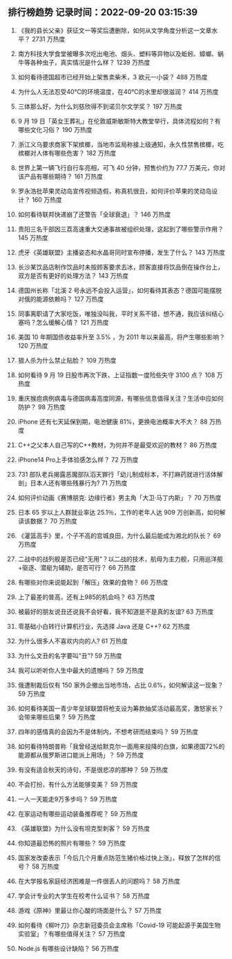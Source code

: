
## 排行榜趋势 记录时间：2022-09-20 03:15:39
  
  1. 《我的县长父亲》获征文一等奖后遭删除，如何从文学角度分析这一文章水平？ 2731 万热度
    
  2. 南方科技大学食堂被曝多次吃出电池、烟头、塑料等异物以及蚯蚓、蟑螂、蜗牛等各种虫子，真实情况是什么样？ 1239 万热度
    
  3. 如何看待德国超市已经开始上架售卖柴禾，3 欧元一小袋？ 488 万热度
    
  4. 为什么人无法忍受40℃的环境温度，在40℃的水里却很滋润？ 414 万热度
    
  5. 三体那么好，为什么刘慈欣得不到诺贝尔文学奖？ 197 万热度
    
  6. 9 月 19 日「英女王葬礼」在伦敦威斯敏斯特大教堂举行，具体流程如何？有哪些文化习俗？ 190 万热度
    
  7. 浙江义乌要求商家下架槟榔，当地市监局称接上级通知，永久性禁售槟榔，吃槟榔对人体有哪些危害？ 182 万热度
    
  8. 世界上第一辆飞行自行车亮相，可飞 40 分钟，预售价约为 77.7 万美元，你对该产品有哪些期待？ 161 万热度
    
  9. 罗永浩批苹果灵动岛宣传视频造假，称真机很丑，如何评价苹果的灵动岛设计？ 160 万热度
    
  10. 如何看待联邦快递崩了还警告「全球衰退」？ 146 万热度
    
  11. 贵阳三名干部因三荔高速重大交通事故被组织处理，这起到了哪些警示作用？ 145 万热度
    
  12. 虎牙《英雄联盟》主播姿态和水晶哥同时宣布停播，发生了什么？ 143 万热度
    
  13. 长沙某饮品店制作饮品时未按顾客要求去冰，顾客直接将饮品倒在操作台上，双方是否有更好的处理方法？ 143 万热度
    
  14. 德国州长称「北溪 2 号永远不会投入运营」，如何看待其表态？德国可能摆脱对俄的能源依赖吗？ 127 万热度
    
  15. 同事离职请了大家吃饭，唯独没叫我，平时关系不错，想不通，我应该纠结心塞吗？怎么缓解心情？ 121 万热度
    
  16. 美国 10 年期国债收益率升至 3.5% ，为 2011 年以来最高，将产生哪些影响？ 120 万热度
    
  17. 狼人杀为什么禁止贴脸？ 109 万热度
    
  18. 如何看待 9 月 19 日股市再次下跌，上证指数一度险些失守 3100 点？ 108 万热度
    
  19. 重庆猴痘病例病毒与德国病毒高度同源，有哪些信息值得关注？生活中应如何防护？ 98 万热度
    
  20. iPhone 还有七天延保到期，电池健康 81%，更换电池概率大不大？ 88 万热度
    
  21. C++之父本人自己写的C++教材，为何并不是最受欢迎的教材？ 86 万热度
    
  22. iPhone14 Pro上手体验感怎么样？ 72 万热度
    
  23. 731 部队老兵揭露恶魔部队滔天罪行「幼儿制成标本，不打麻药就进行活体解剖」日本人还有哪些残暴行为? 71 万热度
    
  24. 如何评价动画《赛博朋克: 边缘行者》男主角「大卫·马丁内斯」？ 70 万热度
    
  25. 日本 65 岁以上人群就业率达 25.1％，工作的老年人达 909 万创新高，如何解读该数据？ 70 万热度
    
  26. 《灌篮高手》里，个子不高的宫城良田，为什么最后能成为湘北的队长？ 69 万热度
    
  27. 二战中的战列舰是否已经“无用”？以二战的技术，航母为主力舰，只用巡洋舰+驱逐、潜艇为辅助，是否可行？ 66 万热度
    
  28. 有哪些对你来说能起到「解压」效果的食物？ 66 万热度
    
  29. 上了最差的普高，还有上985的机会吗？ 63 万热度
    
  30. 被最好的朋友说丑还说我不会好看，我不知道是不是真的友谊? 63 万热度
    
  31. 零基础小白转行计算机行业，先选择 Java 还是 C++? 62 万热度
    
  32. 为什么很多人不喜欢内向的人? 61 万热度
    
  33. 为什么文丑的名字要叫“丑”? 59 万热度
    
  34. 我可以听听你人生中最大的遗憾吗？ 59 万热度
    
  35. 俄遭制裁后仅有 150 家外企撤出当地市场，占比 0.6%，如何解读这一现象？ 59 万热度
    
  36. 如何看待美国一青少年垒球联盟将枪支设为筹款抽奖活动最高奖，激怒家长？会带来哪些后果？ 59 万热度
    
  37. 四年的感情真的会因为不是体制内，不想考研而结束吗？ 59 万热度
    
  38. 如何看待特朗普称「我曾经送给默克尔一面用来投降的白旗，如果德国72%的能源都从俄罗斯进口能派上用场」？ 59 万热度
    
  39. 有没有适合秋天的诗句，不是很悲凉的那种？ 59 万热度
    
  40. 不会打扮，有什么方法能够变美？ 59 万热度
    
  41. 一人一天能走9万多步吗？ 59 万热度
    
  42. 在家运动有哪些运动装备推荐呢？ 59 万热度
    
  43. 《英雄联盟》为什么没有坦克型刺客？ 59 万热度
    
  44. 你知道最恐怖的照片有哪些？ 59 万热度
    
  45. 国家发改委表示「今后几个月重点防范生猪价格过快上涨」，释放了怎样的信号？ 58 万热度
    
  46. 在大学报名家庭经济困难是一件很丢人的问题吗？ 58 万热度
    
  47. 学会计专业的大学生在校考什么证书？ 58 万热度
    
  48. 游戏《原神》里最让你心酸的场面是什么？ 57 万热度
    
  49. 如何看待《柳叶刀》杂志新冠委员会主席称「Covid-19 可能起源于美国生物实验室」？有哪些值得关注？ 57 万热度
    
  50. Node.js 有哪些设计缺陷？ 56 万热度
    